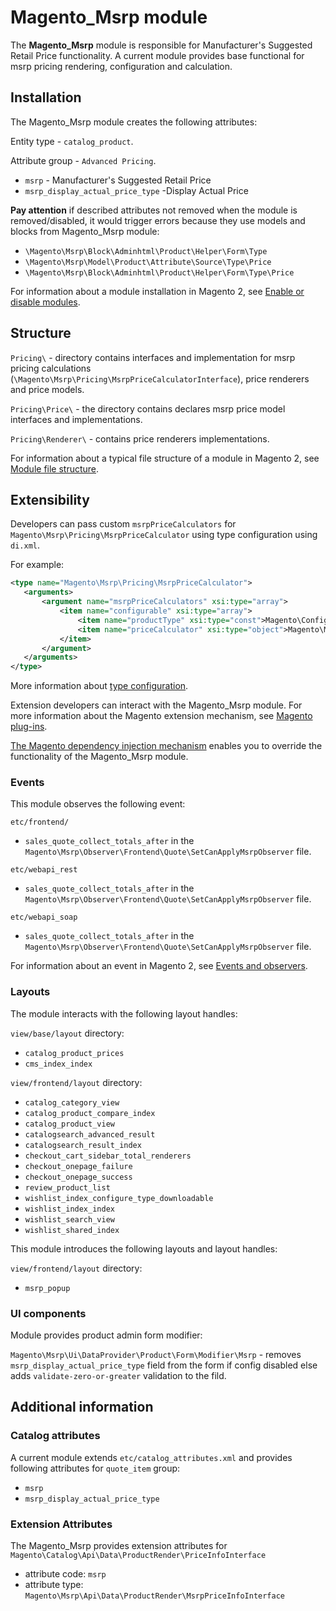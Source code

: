 # Magento_Msrp module

The **Magento_Msrp** module is responsible for Manufacturer's Suggested Retail Price functionality.
A current module provides base functional for msrp pricing rendering, configuration and calculation.

## Installation

The Magento_Msrp module creates the following attributes:

Entity type - `catalog_product`.

Attribute group - `Advanced Pricing`.

- `msrp` - Manufacturer's Suggested Retail Price
- `msrp_display_actual_price_type` -Display Actual Price

**Pay attention** if described attributes not removed when the module is removed/disabled, it would trigger errors
because they use models and blocks from Magento_Msrp module:

- `\Magento\Msrp\Block\Adminhtml\Product\Helper\Form\Type`
- `\Magento\Msrp\Model\Product\Attribute\Source\Type\Price`
- `\Magento\Msrp\Block\Adminhtml\Product\Helper\Form\Type\Price`

For information about a module installation in Magento 2, see [Enable or disable modules](https://experienceleague.adobe.com/docs/commerce-operations/installation-guide/tutorials/manage-modules.html).

## Structure

`Pricing\` - directory contains interfaces and implementation for msrp pricing calculations
 (`\Magento\Msrp\Pricing\MsrpPriceCalculatorInterface`), price renderers
 and price models.

`Pricing\Price\` - the directory contains declares msrp price model interfaces and implementations.

`Pricing\Renderer\` - contains price renderers implementations.

For information about a typical file structure of a module in Magento 2,
 see [Module file structure](https://developer.adobe.com/commerce/php/development/build/component-file-structure/#module-file-structure).

## Extensibility

 Developers can pass custom `msrpPriceCalculators` for `Magento\Msrp\Pricing\MsrpPriceCalculator` using type configuration using  `di.xml`.

 For example:

 ```xml
<type name="Magento\Msrp\Pricing\MsrpPriceCalculator">
    <arguments>
        <argument name="msrpPriceCalculators" xsi:type="array">
            <item name="configurable" xsi:type="array">
                <item name="productType" xsi:type="const">Magento\ConfigurableProduct\Model\Product\Type\Configurable::TYPE_CODE</item>
                <item name="priceCalculator" xsi:type="object">Magento\MsrpConfigurableProduct\Pricing\MsrpPriceCalculator</item>
            </item>
        </argument>
    </arguments>
</type>
```

 More information about [type configuration](https://developer.adobe.com/commerce/php/development/build/dependency-injection-file/).

 Extension developers can interact with the Magento_Msrp module. For more information about the Magento extension mechanism, see [Magento plug-ins](https://developer.adobe.com/commerce/php/development/components/plugins/).

[The Magento dependency injection mechanism](https://developer.adobe.com/commerce/php/development/components/dependency-injection/) enables you to override the functionality of the Magento_Msrp module.

### Events

This module observes the following event:

`etc/frontend/`

 - `sales_quote_collect_totals_after` in the `Magento\Msrp\Observer\Frontend\Quote\SetCanApplyMsrpObserver` file.

`etc/webapi_rest`

 - `sales_quote_collect_totals_after` in the `Magento\Msrp\Observer\Frontend\Quote\SetCanApplyMsrpObserver` file.

`etc/webapi_soap`

 - `sales_quote_collect_totals_after` in the `Magento\Msrp\Observer\Frontend\Quote\SetCanApplyMsrpObserver` file.

For information about an event in Magento 2, see [Events and observers](https://developer.adobe.com/commerce/php/development/components/events-and-observers/#events).

### Layouts

The module interacts with the following layout handles:

`view/base/layout` directory:

- `catalog_product_prices`
- `cms_index_index`

`view/frontend/layout` directory:

- `catalog_category_view`
- `catalog_product_compare_index`
- `catalog_product_view`
- `catalogsearch_advanced_result`
- `catalogsearch_result_index`
- `checkout_cart_sidebar_total_renderers`
- `checkout_onepage_failure`
- `checkout_onepage_success`
- `review_product_list`
- `wishlist_index_configure_type_downloadable`
- `wishlist_index_index`
- `wishlist_search_view`
- `wishlist_shared_index`

This module introduces the following layouts and layout handles:

`view/frontend/layout` directory:

- `msrp_popup`

### UI components

Module provides product admin form modifier:

`Magento\Msrp\Ui\DataProvider\Product\Form\Modifier\Msrp` - removes `msrp_display_actual_price_type` field from the form if config disabled else adds `validate-zero-or-greater` validation to the fild.

## Additional information

### Catalog attributes

A current module extends `etc/catalog_attributes.xml` and provides following attributes for `quote_item` group:

- `msrp`
- `msrp_display_actual_price_type`

### Extension Attributes

The Magento_Msrp provides extension attributes for `Magento\Catalog\Api\Data\ProductRender\PriceInfoInterface`

- attribute code: `msrp`
- attribute type: `Magento\Msrp\Api\Data\ProductRender\MsrpPriceInfoInterface`

